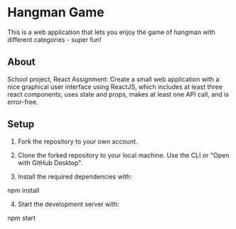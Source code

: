 # Hangman Game

This is a web application that lets you enjoy the game of hangman with different categories - super fun!


## About
School project, React Assignment: Create a small web application with a nice graphical user interface using ReactJS, which includes at least three react components, uses state and props, makes at least one API call, and is error-free.



## Setup

1. Fork the repository to your own account.
2. Clone the forked repository to your local machine. Use the CLI or "Open with GitHub Desktop".

3. Install the required dependencies with:

npm install

4. Start the development server with:

npm start